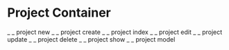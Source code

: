 <!--this is for creating and checking off steps-->

# Project Container
_ _ project new
_ _ project create
_ _ project index
_ _ project edit
_ _ project update
_ _ project delete
_ _ project show
_ _ project model